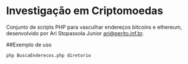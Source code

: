 # Investigação em Criptomoedas
Conjunto de scripts PHP para vasculhar endereços bitcoins e ethereum, desenvolvido por Ari Stopassola Junior <ari@perito.inf.br>.

##Exemplo de uso
```console
php BuscaEnderecos.php diretorio
```
